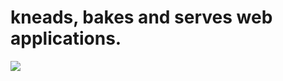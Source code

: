 # kneads, bakes and serves web applications.

<img src="https://github-readme-streak-stats.herokuapp.com/?user=gkalmoukis&theme=darcula&hide_border=true">
